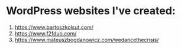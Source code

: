 # WordPress websites I've created:

1.  https://www.bartoszkolsut.com/
2.  https://www.f2fduo.com/
3.  https://www.mateuszbogdanowicz.com/wedancethecrisis/


